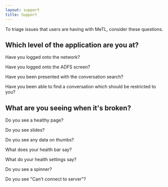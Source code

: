 ```yaml
---
layout: support
title: Support
---
```


To triage issues that users are having with MeTL, consider these questions.
  
## Which level of the application are you at?

Have you logged onto the network?

Have you logged onto the ADFS screen?

Have you been presented with the conversation search?

Have you been able to find a conversation which should be restricted to you?

## What are you seeing when it's broken?

Do you see a healthy page?

Do you see slides?

Do you see any data on thumbs?

What does your health bar say?

What do your health settings say?

Do you see a spinner?

Do you see "Can't connect to server"?